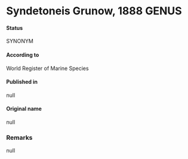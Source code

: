 Syndetoneis Grunow, 1888 GENUS
=======

#### Status
SYNONYM

#### According to
World Register of Marine Species

#### Published in
null

#### Original name
null

### Remarks
null